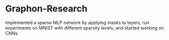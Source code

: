# Graphon-Research
Implemented a sparse MLP network by applying masks to layers, run experiments on MNIST with different sparsity levels, and started working on CNNs.
